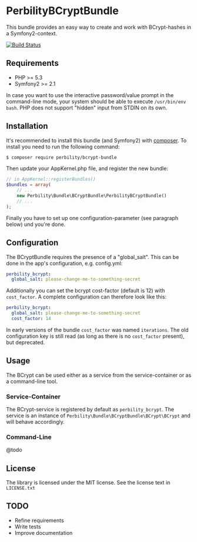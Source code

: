 PerbilityBCryptBundle
=====================

This bundle provides an easy way to create and work with BCrypt-hashes in a Symfony2-context.

[![Build Status](https://travis-ci.org/PERBILITY/BCryptBundle.png)](https://travis-ci.org/PERBILITY/BCryptBundle)

Requirements
------------

- PHP >= 5.3
- Symfony2 >= 2.1

In case you want to use the interactive password/value prompt in the command-line mode, your system should be able to execute `/usr/bin/env bash`. PHP does not support "hidden" input from STDIN on its own.

Installation
------------

It's recommended to install this bundle (and Symfony2) with [composer](http://getcomposer.org). To install you need to run the following command:

``` bash
$ composer require perbility/bcrypt-bundle
```

Then update your AppKernel.php file, and register the new bundle:

``` php
// in AppKernel::registerBundles()
$bundles = array(
    // ...
    new Perbility\Bundle\BCryptBundle\PerbilityBCryptBundle()
    // ...
);
```

Finally you have to set up one configuration-parameter (see paragraph below) und you're done.


Configuration
-------------

The BCryptBundle requires the presence of a "global_salt". This can be done in the app's configuration, e.g. config.yml:

``` yml
perbility_bcrypt:
  global_salt: please-change-me-to-something-secret
```

Additionally you can set the bcrypt cost-factor (default is 12) with `cost_factor`. A complete configuration can therefore look like this:

``` yml
perbility_bcrypt:
  global_salt: please-change-me-to-something-secret
  cost_factor: 14
```

In early versions of the bundle `cost_factor` was named `iterations`. The old configuration key is still read (as long as there is no `cost_factor` present), but deprecated.


Usage
-----

The BCrypt can be used either as a service from the service-container or as a command-line tool.

### Service-Container

The BCrypt-service is registered by default as `perbility_bcrypt`. The service is an instance of `Perbility\Bundle\BCryptBundle\BCrypt\BCrypt` and will behave accordingly.

### Command-Line

@todo


License
-------

The library is licensed under the MIT license. See the license text in `LICENSE.txt`


TODO
----
- Refine requirements
- Write tests
- Improve documentation
